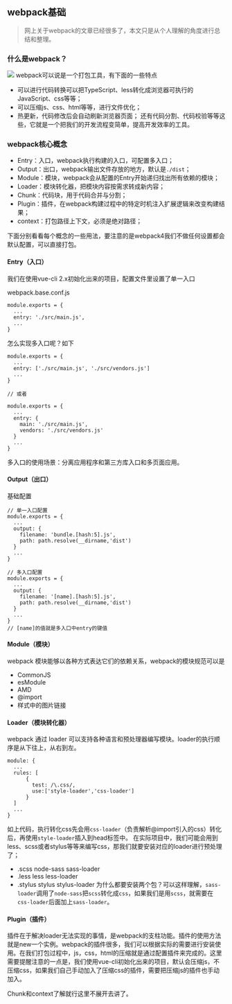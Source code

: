 ## webpack基础

>网上关于webpack的文章已经很多了，本文只是从个人理解的角度进行总结和整理。

### 什么是webpack？

![](https://user-gold-cdn.xitu.io/2019/10/5/16d99e241ec295d1?w=2202&h=938&f=png&s=149862)
webpack可以说是一个打包工具，有下面的一些特点
- 可以进行代码转换可以把TypeScript、less转化成浏览器可执行的JavaScript、css等等；
- 可以压缩js、css、html等等，进行文件优化；
- 热更新，代码修改后会自动刷新浏览器页面；
还有代码分割、代码校验等等这些，它就是一个把我们的开发流程变简单，提高开发效率的工具。


### webpack核心概念
- Entry：入口，webpack执行构建的入口，可配置多入口；
- Output：出口，webpack输出文件存放的地方，默认是`./dist`；
- Module：模块，webpack会从配置的Entry开始递归找出所有依赖的模块；
- Loader：模块转化器，把模块内容按需求转成新内容；
- Chunk：代码块，用于代码合并与分割；
- Plugin：插件，在webpack构建过程中的特定时机注入扩展逻辑来改变构建结果；
- context：打包路径上下文，必须是绝对路径；

下面分别看看每个概念的一些用法，要注意的是webpack4我们不做任何设置都会默认配置，可以直接打包。

#### Entry（入口）
我们在使用vue-cli 2.x初始化出来的项目，配置文件里设置了单一入口

webpack.base.conf.js
```
module.exports = {
  ...
  entry: './src/main.js',
  ...
}
```
怎么实现多入口呢？如下
```
module.exports = {
  ...
  entry: ['./src/main.js', './src/vendors.js']
  ...
}

// 或者

module.exports = {
  ...
  entry: {
    main: './src/main.js',
    vendors: './src/vendors.js'
  }
  ...
}
```
多入口的使用场景：分离应用程序和第三方库入口和多页面应用。

#### Output（出口）
基础配置
```
// 单一入口配置
module.exports = {
  ...
  output: {
    filename: 'bundle.[hash:5].js',
    path: path.resolve(__dirname,'dist')
  }
  ...
}

// 多入口配置
module.exports = {
  ...
  output: {
    filename: '[name].[hash:5].js',
    path: path.resolve(__dirname,'dist')
  }
  ...
}
// [name]的值就是多入口中entry的键值
```

#### Module（模块）
webpack 模块能够以各种方式表达它们的依赖关系，webpack的模块规范可以是
- CommonJS
- esModule
- AMD
- @import
- 样式中的图片链接

#### Loader（模块转化器）
webpack 通过 loader 可以支持各种语言和预处理器编写模块。loader的执行顺序是从下往上，从右到左。
```
module: {
  ...
  rules: [
      {
        test: /\.css/,
        use:['style-loader','css-loader']
      }
  ]
  ...
}
```
如上代码，执行转化css先会用`css-loader`（负责解析@import引入的css）转化后，再使用`style-loader`插入到head标签中。
在实际项目中，我们可能会用到less、scss或者stylus等等来编写css，那我们就要安装对应的loader进行预处理了；
- .scss    node-sass sass-loader
- .less    less      less-loader
- .stylus  stylus    stylus-loader
为什么都要安装两个包？可以这样理解，`sass-loader`调用了`node-sass`把`scss`转化成`css`，如果我们是用`scss`，就需要在`css-loader`后面加上`sass-loader`。

#### Plugin（插件）
插件在于解决loader无法实现的事情，是webpack的支柱功能。插件的使用方法就是new一个实例。webpack的插件很多，我们可以根据实际的需要进行安装使用。在我们打包过程中，js，css，html的压缩就是通过配置插件来完成的。这里需要提醒注意的一点是，我们使用vue-cli初始化出来的项目，默认会压缩js，不压缩css，如果我们自己手动加入了压缩css的插件，需要把压缩js的插件也手动加入。

Chunk和context了解就行这里不展开去讲了。